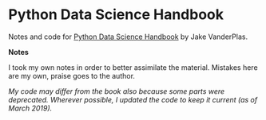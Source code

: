 # Python Data Science Handbook

Notes and code for [Python Data Science Handbook](https://jakevdp.github.io/PythonDataScienceHandbook/) by Jake VanderPlas. 

**Notes**

I took my own notes in order to better assimilate the material. Mistakes here are my own, praise goes to the author. 

_My code may differ from the book also because some parts were deprecated. Wherever possible, I updated the code to keep it current (as of March 2019)._
